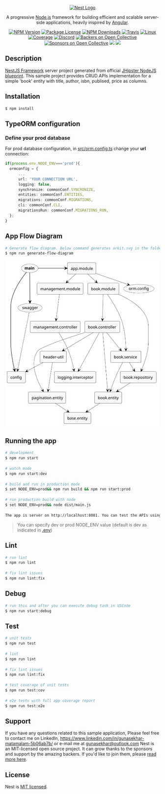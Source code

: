 <p align="center">
  <a href="http://nestjs.com/" target="blank"><img src="https://nestjs.com/img/logo_text.svg" width="320" alt="Nest Logo" /></a>
</p>

[travis-image]: https://api.travis-ci.org/nestjs/nest.svg?branch=master
[travis-url]: https://travis-ci.org/nestjs/nest
[linux-image]: https://img.shields.io/travis/nestjs/nest/master.svg?label=linux
[linux-url]: https://travis-ci.org/nestjs/nest

  <p align="center">A progressive <a href="http://nodejs.org" target="blank">Node.js</a> framework for building efficient and scalable server-side applications, heavily inspired by <a href="https://angular.io" target="blank">Angular</a>.</p>
    <p align="center">
        <a href="https://www.npmjs.com/~nestjscore"><img src="https://img.shields.io/npm/v/@nestjs/core.svg" alt="NPM Version" /></a>
        <a href="https://www.npmjs.com/~nestjscore"><img src="https://img.shields.io/npm/l/@nestjs/core.svg" alt="Package License" /></a>
        <a href="https://www.npmjs.com/~nestjscore"><img src="https://img.shields.io/npm/dm/@nestjs/core.svg" alt="NPM Downloads" /></a>
        <a href="https://travis-ci.org/nestjs/nest"><img src="https://api.travis-ci.org/nestjs/nest.svg?branch=master" alt="Travis" /></a>
        <a href="https://travis-ci.org/nestjs/nest"><img src="https://img.shields.io/travis/nestjs/nest/master.svg?label=linux" alt="Linux" /></a>
        <a href="https://coveralls.io/github/nestjs/nest?branch=master"><img src="https://coveralls.io/repos/github/nestjs/nest/badge.svg?branch=master#5" alt="Coverage" /></a>
        <a href="https://discord.gg/G7Qnnhy" target="_blank"><img src="https://img.shields.io/badge/discord-online-brightgreen.svg" alt="Discord"/></a>
        <a href="https://opencollective.com/nest#backer"><img src="https://opencollective.com/nest/backers/badge.svg" alt="Backers on Open Collective" /></a>
        <a href="https://opencollective.com/nest#sponsor"><img src="https://opencollective.com/nest/sponsors/badge.svg" alt="Sponsors on Open Collective" /></a>
          <a href="https://paypal.me/kamilmysliwiec"><img src="https://img.shields.io/badge/Donate-PayPal-dc3d53.svg"/></a>
          <a href="https://twitter.com/nestframework"><img src="https://img.shields.io/twitter/follow/nestframework.svg?style=social&label=Follow"></a>
        </p>
          <!--[![Backers on Open Collective](https://opencollective.com/nest/backers/badge.svg)](https://opencollective.com/nest#backer)
          [![Sponsors on Open Collective](https://opencollective.com/nest/sponsors/badge.svg)](https://opencollective.com/nest#sponsor)-->

## Description

[NestJS Framework](https://github.com/nestjs/nest) server project generated from official [JHipster NodeJS blueprint](https://github.com/jhipster/generator-jhipster-nodejs).
This sample project provides CRUD APIs implementation for a simple 'book' entity with title, author, isbn, publised, price as columns.

## Installation

```bash
$ npm install
```

## TypeORM configuration

### Define your prod database

For prod database configuration,
in [src/orm.config.ts](src/orm.config.ts) change your **url** connection:

```ts
if(process.env.NODE_ENV==='prod'){
  ormconfig = {
      ...
      url: 'YOUR CONNECTION URL',
      logging: false,
      synchronize: commonConf.SYNCRONIZE,
      entities: commonConf.ENTITIES,
      migrations: commonConf.MIGRATIONS,
      cli: commonConf.CLI,
      migrationsRun: commonConf.MIGRATIONS_RUN,
  };
}

```
## App Flow Diagram
```bash
# Generate flow diagram. Below command generates arkit.svg in the folder. The command uses npm package arkit.
$ npm run generate-flow-diagram
```
[app-flow-diagram]: https://github.com/gunamata/NestJS-API-Server/blob/master/arkit.svg
<p align="center">
  <a href="https://github.com/gunamata/NestJS-API-Server/blob/master/arkit.svg" target="blank"><img src="https://github.com/gunamata/NestJS-API-Server/blob/master/arkit.svg" /></a>
</p>

## Running the app

```bash
# development
$ npm run start

# watch mode
$ npm run start:dev

# build and run in production mode
$ set NODE_ENV=prod&& npm run build && npm run start:prod

# run production build with node
$ set NODE_ENV=prod&& node dist/main.js

The app is server on http://localhost:8081. You can test the APIs using the Swagger API document page in your browser using the url http://localhost:8081/api/v2/api-docs/
```

> You can specify dev or prod NODE_ENV value (default is dev as indicated in [.env](.env))

## Lint

```bash
# run lint
$ npm run lint

# fix lint issues
$ npm run lint:fix

```

## Debug

```bash
# run this and after you can execute debug task in VSCode
$ npm run start:debug

```

## Test

```bash
# unit tests
$ npm run test

# lint
$ npm run lint

# fix lint issues
$ npm run lint:fix

# test coverage of unit tests
$ npm run test:cov

# e2e tests with full app coverage report
$ npm run test:e2e

```

## Support

If you have any questions related to this sample application, Please feel free to contact me on LinkedIn, https://www.linkedin.com/in/gunasekhar-matamalam-5b06ab7b/ or e-mail me at gunasekhar@outlook.com
Nest is an MIT-licensed open source project. It can grow thanks to the sponsors and support by the amazing backers. If you'd like to join them, please [read more here](https://docs.nestjs.com/support).

## License

Nest is [MIT licensed](LICENSE).

